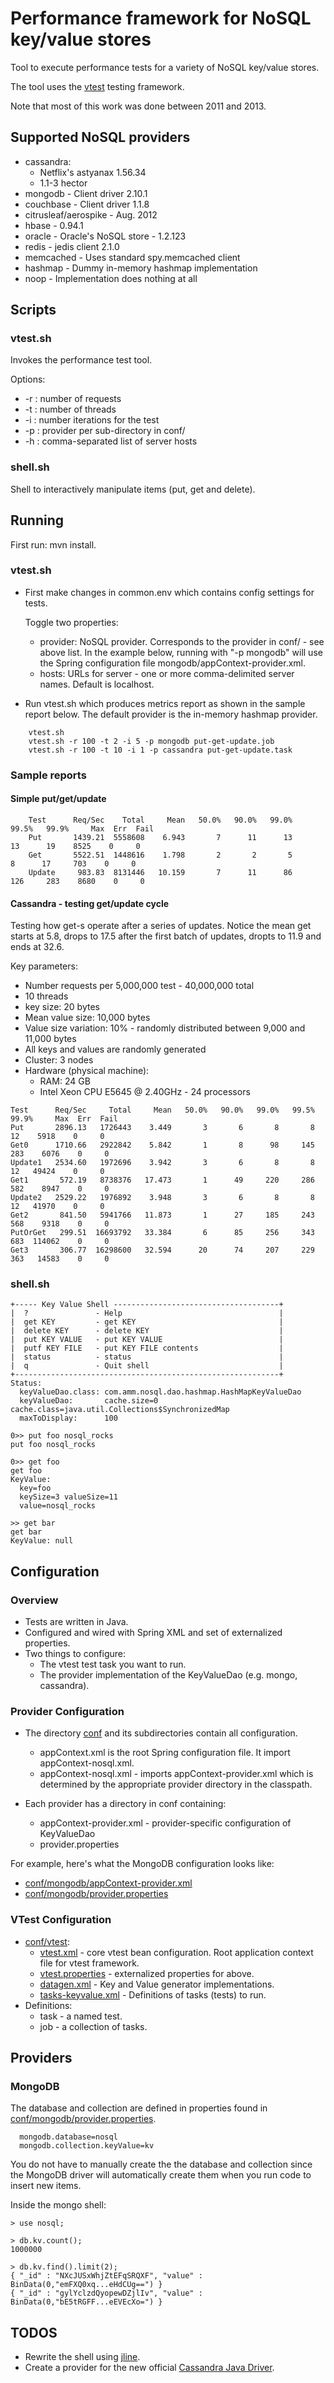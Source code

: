 
# Performance framework for NoSQL key/value stores

Tool to execute performance tests for a variety of NoSQL key/value stores.

The tool uses the [vtest](http://amesar.wordpress.com/2010/04/12/vtest-testing-framework/) testing framework.

Note that most of this work was done between 2011 and 2013.

## Supported NoSQL providers
* cassandra:
	* Netflix's astyanax 1.56.34 
	* 1.1-3 hector 
* mongodb - Client driver 2.10.1
* couchbase - Client driver 1.1.8
* citrusleaf/aerospike - Aug. 2012
* hbase - 0.94.1
* oracle - Oracle's NoSQL store - 1.2.123
* redis - jedis client 2.1.0
* memcached - Uses standard spy.memcached client
* hashmap - Dummy in-memory hashmap implementation
* noop - Implementation does nothing at all

## Scripts

### vtest.sh 

Invokes the performance test tool.

Options:

  *   -r : number of requests
  *   -t : number of threads
  *   -i : number iterations for the test
  *   -p : provider per sub-directory in conf/
  *   -h : comma-separated list of server hosts

### shell.sh 

Shell to interactively manipulate items (put, get and delete).

## Running 

First run: mvn install.

### vtest.sh

* First make changes in common.env which contains config settings for tests.

  Toggle two properties:
    * provider: NoSQL provider. Corresponds to the provider in conf/ - see above list. In the example below, running with "-p mongodb" will use the Spring configuration file mongodb/appContext-provider.xml.
    * hosts: URLs for server - one or more comma-delimited server names. Default is localhost.

* Run vtest.sh which produces metrics report as shown in the sample report below.  The default provider is the in-memory hashmap provider. 
```
    vtest.sh
    vtest.sh -r 100 -t 2 -i 5 -p mongodb put-get-update.job
    vtest.sh -r 100 -t 10 -i 1 -p cassandra put-get-update.task
```

### Sample reports

#### Simple put/get/update 

```
    Test      Req/Sec    Total     Mean   50.0%   90.0%   99.0%   99.5%   99.9%     Max  Err  Fail
    Put       1439.21  5558608    6.943       7      11      13      13      19    8525    0     0
    Get       5522.51  1448616    1.798       2       2       5       8      17     703    0     0
    Update     983.83  8131446   10.159       7      11      86     126     283    8680    0     0
```

#### Cassandra - testing get/update cycle

Testing how get-s operate after a series of updates. Notice the mean get starts at 5.8, drops to 17.5 after the first batch of updates,
dropts to 11.9 and ends at 32.6.

Key parameters:

* Number requests per 5,000,000 test - 40,000,000 total
* 10 threads
* key size: 20 bytes
* Mean value size: 10,000 bytes
* Value size variation: 10% - randomly distributed between 9,000 and 11,000 bytes
* All keys and values are randomly generated
* Cluster: 3 nodes
* Hardware (physical machine):
	* RAM: 24 GB
	* Intel Xeon CPU E5645 @ 2.40GHz - 24 processors

```
Test      Req/Sec     Total     Mean   50.0%   90.0%   99.0%   99.5%   99.9%     Max  Err  Fail
Put       2896.13   1726443    3.449       3       6       8       8      12    5918    0     0
Get0      1710.66   2922842    5.842       1       8      98     145     283    6076    0     0
Update1   2534.60   1972696    3.942       3       6       8       8      12   49424    0     0
Get1       572.19   8738376   17.473       1      49     220     286     582    8947    0     0
Update2   2529.22   1976892    3.948       3       6       8       8      12   41970    0     0
Get2       841.50   5941766   11.873       1      27     185     243     568    9318    0     0
PutOrGet   299.51  16693792   33.384       6      85     256     343     683  114062    0     0
Get3       306.77  16298600   32.594      20      74     207     229     363   14583    0     0
```

### shell.sh

```
+----- Key Value Shell -------------------------------------+
|  ?               - Help                                   |
|  get KEY         - get KEY                                |
|  delete KEY      - delete KEY                             |
|  put KEY VALUE   - put KEY VALUE                          |
|  putf KEY FILE   - put KEY FILE contents                  |
|  status          - status                                 |
|  q               - Quit shell                             |
+-----------------------------------------------------------+
Status:
  keyValueDao.class: com.amm.nosql.dao.hashmap.HashMapKeyValueDao
  keyValueDao:       cache.size=0 cache.class=java.util.Collections$SynchronizedMap
  maxToDisplay:      100

0>> put foo nosql_rocks
put foo nosql_rocks

0>> get foo
get foo
KeyValue:
  key=foo
  keySize=3 valueSize=11
  value=nosql_rocks

>> get bar
get bar
KeyValue: null

```

## Configuration
### Overview
* Tests are written in Java.
* Configured and wired with Spring XML and set of externalized properties.
* Two things to configure:
  * The vtest test task you want to run.
  * The provider implementation of the KeyValueDao (e.g. mongo, cassandra).

### Provider Configuration
* The directory [conf](conf) and its subdirectories contain all configuration.
  * appContext.xml is the root Spring configuration file. It import appContext-nosql.xml.
  * appContext-nosql.xml - imports appContext-provider.xml which is determined by the appropriate provider directory in the classpath.

* Each provider has a directory in conf containing:
  * appContext-provider.xml - provider-specific configuration of KeyValueDao
  * provider.properties 

For example, here's what the MongoDB configuration looks like:

  * [conf/mongodb/appContext-provider.xml](conf/mongodb/appContext-provider.xml)
  * [conf/mongodb/provider.properties](conf/mongodb/provider.properties)

### VTest Configuration
* [conf/vtest](conf/vtest):
  * [vtest.xml](conf/vtest/vtest.xml) - core vtest bean configuration. Root application context file for vtest framework.
  * [vtest.properties](conf/vtest/vtest.properties) - externalized properties for above.
  * [datagen.xml](conf/vtest/datagen.xml) - Key and Value generator implementations.
  * [tasks-keyvalue.xml](conf/vtest/tasks-keyvalue.xml) - Definitions of tasks (tests) to run.
* Definitions:
  * task - a named test.
  * job - a collection of tasks.

## Providers

### MongoDB 

The database and collection are defined in properties found in [conf/mongodb/provider.properties](conf/mongodb/provider.properties).
```
  mongodb.database=nosql
  mongodb.collection.keyValue=kv
```

You do not have to manually create the the database and collection since the MongoDB driver will automatically create them when you run code to insert new items.

Inside the mongo shell:
```
> use nosql;

> db.kv.count();
1000000

> db.kv.find().limit(2);
{ "_id" : "NXcJUSxWhjZtEFqSRQXF", "value" : BinData(0,"emFXQ0xq...eHdCUg==") }
{ "_id" : "gylYclzdQyopewDZjlIv", "value" : BinData(0,"bE5tRGFF...eEVEcXo=") }

```

## TODOS

* Rewrite the shell using [jline](http://jline.sourceforge.net/).
* Create a provider for the new official [Cassandra Java Driver](http://www.datastax.com/documentation/developer/java-driver/2.0/java-driver/whatsNew2.html).

